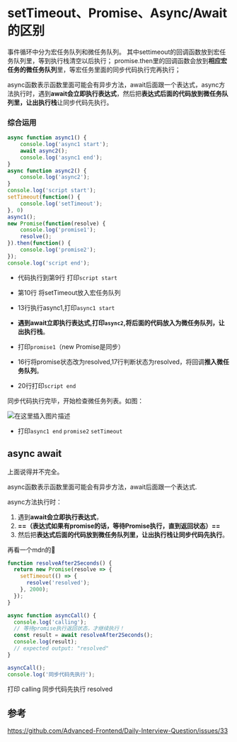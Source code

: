 # setTimeout、Promise、Async/Await 的区别

事件循环中分为宏任务队列和微任务队列。
其中settimeout的回调函数放到宏任务队列里，等到执行栈清空以后执行；
promise.then里的回调函数会放到**相应宏任务的微任务队列**里，等宏任务里面的同步代码执行完再执行；

async函数表示函数里面可能会有异步方法，await后面跟一个表达式，async方法执行时，遇到**await会立即执行表达式**，然后把**表达式后面的代码放到微任务队列里，让出执行栈**让同步代码先执行。



### 综合运用

```js
async function async1() {
    console.log('async1 start');
    await async2();
    console.log('async1 end');
}
async function async2() {
    console.log('async2');
}
console.log('script start');
setTimeout(function() {
    console.log('setTimeout');
}, 0)
async1();
new Promise(function(resolve) {
    console.log('promise1');
    resolve();
}).then(function() {
    console.log('promise2');
});
console.log('script end');
```

- 代码执行到第9行 打印`script start`

- 第10行 将setTimeout放入宏任务队列

- 13行执行async1,打印`async1 start`

- **遇到await立即执行表达式,打印`async2`,将后面的代码放入为微任务队列，让出执行栈**。
- 打印`promise1`（new Promise是同步）
- 16行将promise状态改为resolved,17行判断状态为resolved，将回调**推入微任务队列**。
- 20行打印`script end`



同步代码执行完毕，开始检查微任务列表。如图：

![在这里插入图片描述](https://img-blog.csdnimg.cn/20200824103404146.png?x-oss-process=image/watermark,type_ZmFuZ3poZW5naGVpdGk,shadow_10,text_aHR0cHM6Ly9ibG9nLmNzZG4ubmV0L1pIZ29nb2dvaGE=,size_16,color_FFFFFF,t_70#pic_center)

- 打印`async1 end` `promise2` `setTimeout`



## async await

上面说得并不完全。

async函数表示函数里面可能会有异步方法，await后面跟一个表达式.

async方法执行时：

1. 遇到**await会立即执行表达式**，
2. **==（表达式如果有promise的话，等待Promise执行，直到返回状态）==**
3. 然后把**表达式后面的代码放到微任务队列里，让出执行栈让同步代码先执行**。

再看一个mdn的:chestnut:

```js
function resolveAfter2Seconds() {
  return new Promise(resolve => {
    setTimeout(() => {
      resolve('resolved');
    }, 2000);
  });
}

async function asyncCall() {
  console.log('calling');
  // 等待promise执行返回状态，才继续执行！
  const result = await resolveAfter2Seconds();
  console.log(result);
  // expected output: "resolved"
}

asyncCall();
console.log('同步代码先执行');
```

打印 calling 同步代码先执行 resolved



## 参考

https://github.com/Advanced-Frontend/Daily-Interview-Question/issues/33